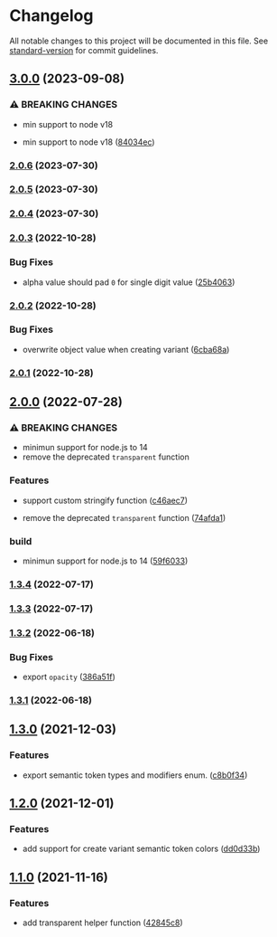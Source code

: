 # Changelog

All notable changes to this project will be documented in this file. See [standard-version](https://github.com/conventional-changelog/standard-version) for commit guidelines.

## [3.0.0](https://github.com/t7yang/vscode-typed-theme-generator/compare/2.0.6...3.0.0) (2023-09-08)


### ⚠ BREAKING CHANGES

* min support to node v18

* min support to node v18 ([84034ec](https://github.com/t7yang/vscode-typed-theme-generator/commit/84034ec93714809f6afa9bd7a90ee683a5525a76))

### [2.0.6](https://github.com/t7yang/vscode-typed-theme-generator/compare/2.0.5...2.0.6) (2023-07-30)

### [2.0.5](https://github.com/t7yang/vscode-typed-theme-generator/compare/2.0.4...2.0.5) (2023-07-30)

### [2.0.4](https://github.com/t7yang/vscode-typed-theme-generator/compare/2.0.3...2.0.4) (2023-07-30)

### [2.0.3](https://github.com/t7yang/vscode-typed-theme-generator/compare/2.0.2...2.0.3) (2022-10-28)


### Bug Fixes

* alpha value should pad `0` for single digit value ([25b4063](https://github.com/t7yang/vscode-typed-theme-generator/commit/25b4063a2ebaeef0f36780a935f2d8e4237514fb))

### [2.0.2](https://github.com/t7yang/vscode-typed-theme-generator/compare/2.0.1...2.0.2) (2022-10-28)


### Bug Fixes

* overwrite object value when creating variant ([6cba68a](https://github.com/t7yang/vscode-typed-theme-generator/commit/6cba68af4f6ee39c2138f8d047c14c7b4f752e57))

### [2.0.1](https://github.com/t7yang/vscode-typed-theme-generator/compare/2.0.0...2.0.1) (2022-10-28)

## [2.0.0](https://github.com/t7yang/vscode-typed-theme-generator/compare/1.3.4...2.0.0) (2022-07-28)


### ⚠ BREAKING CHANGES

* minimun support for node.js to 14
* remove the deprecated `transparent` function

### Features

* support custom stringify function ([c46aec7](https://github.com/t7yang/vscode-typed-theme-generator/commit/c46aec76497c294c39e173f28d2bd1696071367c))


* remove the deprecated `transparent` function ([74afda1](https://github.com/t7yang/vscode-typed-theme-generator/commit/74afda1e52badfd6089c061724aa9244b4d250ed))


### build

* minimun support for node.js to 14 ([59f6033](https://github.com/t7yang/vscode-typed-theme-generator/commit/59f6033192c14c9c1fd09e17dfac0ba3b870bf47))

### [1.3.4](https://github.com/t7yang/vscode-typed-theme-generator/compare/1.3.3...1.3.4) (2022-07-17)

### [1.3.3](https://github.com/t7yang/vscode-typed-theme-generator/compare/1.3.2...1.3.3) (2022-07-17)

### [1.3.2](https://github.com/t7yang/vscode-typed-theme-generator/compare/1.3.1...1.3.2) (2022-06-18)


### Bug Fixes

* export `opacity` ([386a51f](https://github.com/t7yang/vscode-typed-theme-generator/commit/386a51f870df4303c47152611b61083acc4fd407))

### [1.3.1](https://github.com/t7yang/vscode-typed-theme-generator/compare/1.3.0...1.3.1) (2022-06-18)

## [1.3.0](https://github.com/t7yang/vscode-typed-theme-generator/compare/1.2.0...1.3.0) (2021-12-03)


### Features

* export semantic token types and modifiers enum. ([c8b0f34](https://github.com/t7yang/vscode-typed-theme-generator/commit/c8b0f34c3c5758a9173c1c7ccd8e18a22d33afb3))

## [1.2.0](https://github.com/t7yang/vscode-typed-theme-generator/compare/1.1.0...1.2.0) (2021-12-01)


### Features

* add support for create variant semantic token colors ([dd0d33b](https://github.com/t7yang/vscode-typed-theme-generator/commit/dd0d33b08cc1d7f3c4de137f7d769d12d3896489))

## [1.1.0](https://github.com/t7yang/vscode-typed-theme-generator/compare/1.0.0...1.1.0) (2021-11-16)


### Features

* add transparent helper function ([42845c8](https://github.com/t7yang/vscode-typed-theme-generator/commit/42845c8a32ccce2747149f2fd28e905f2331c258))
